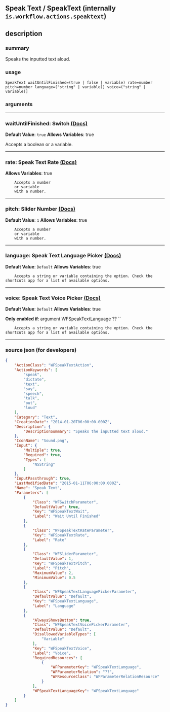 
## Speak Text / SpeakText (internally `is.workflow.actions.speaktext`)


## description

### summary

Speaks the inputted text aloud.


### usage
```
SpeakText waitUntilFinished=(true | false | variable) rate=number pitch=number language=("string" | variable)] voice=("string" | variable)]
```

### arguments

---

### waitUntilFinished: Switch [(Docs)](https://pfgithub.github.io/shortcutslang/gettingstarted#switch-or-expanding-or-boolean-fields)
**Default Value**: ```
		true
		```
**Allows Variables**: true



Accepts a boolean
or a variable.

---

### rate: Speak Text Rate [(Docs)](https://pfgithub.github.io/shortcutslang/gettingstarted#slider-number-fields)
**Allows Variables**: true



		Accepts a number 
		or variable
		with a number.

---

### pitch: Slider Number [(Docs)](https://pfgithub.github.io/shortcutslang/gettingstarted#slider-number-fields)
**Default Value**: `1`
**Allows Variables**: true



		Accepts a number 
		or variable
		with a number.

---

### language: Speak Text Language Picker [(Docs)](https://pfgithub.github.io/shortcutslang/gettingstarted#other-fields)
**Default Value**: ```
		Default
		```
**Allows Variables**: true



		Accepts a string or variable containing the option. Check the shortcuts app for a list of available options. 

---

### voice: Speak Text Voice Picker [(Docs)](https://pfgithub.github.io/shortcutslang/gettingstarted#other-fields)
**Default Value**: ```
		Default
		```
**Allows Variables**: true

**Only enabled if**: argument WFSpeakTextLanguage ?? ``

		Accepts a string or variable containing the option. Check the shortcuts app for a list of available options. 

---

### source json (for developers)

```json
{
	"ActionClass": "WFSpeakTextAction",
	"ActionKeywords": [
		"speak",
		"dictate",
		"text",
		"say",
		"speech",
		"talk",
		"out",
		"loud"
	],
	"Category": "Text",
	"CreationDate": "2014-01-20T06:00:00.000Z",
	"Description": {
		"DescriptionSummary": "Speaks the inputted text aloud."
	},
	"IconName": "Sound.png",
	"Input": {
		"Multiple": true,
		"Required": true,
		"Types": [
			"NSString"
		]
	},
	"InputPassthrough": true,
	"LastModifiedDate": "2015-01-11T06:00:00.000Z",
	"Name": "Speak Text",
	"Parameters": [
		{
			"Class": "WFSwitchParameter",
			"DefaultValue": true,
			"Key": "WFSpeakTextWait",
			"Label": "Wait Until Finished"
		},
		{
			"Class": "WFSpeakTextRateParameter",
			"Key": "WFSpeakTextRate",
			"Label": "Rate"
		},
		{
			"Class": "WFSliderParameter",
			"DefaultValue": 1,
			"Key": "WFSpeakTextPitch",
			"Label": "Pitch",
			"MaximumValue": 2,
			"MinimumValue": 0.5
		},
		{
			"Class": "WFSpeakTextLanguagePickerParameter",
			"DefaultValue": "Default",
			"Key": "WFSpeakTextLanguage",
			"Label": "Language"
		},
		{
			"AlwaysShowsButton": true,
			"Class": "WFSpeakTextVoicePickerParameter",
			"DefaultValue": "Default",
			"DisallowedVariableTypes": [
				"Variable"
			],
			"Key": "WFSpeakTextVoice",
			"Label": "Voice",
			"RequiredResources": [
				{
					"WFParameterKey": "WFSpeakTextLanguage",
					"WFParameterRelation": "??",
					"WFResourceClass": "WFParameterRelationResource"
				}
			],
			"WFSpeakTextLanguageKey": "WFSpeakTextLanguage"
		}
	]
}
```

